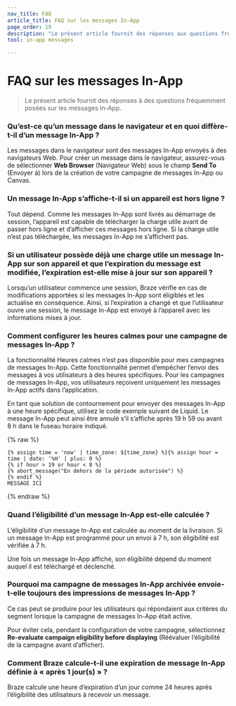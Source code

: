 ```yaml
---
nav_title: FAQ
article_title: FAQ sur les messages In-App
page_order: 19
description: "Le présent article fournit des réponses aux questions fréquemment posées sur les messages In-App."
tool: in-app messages

---
```


# FAQ sur les messages In-App

> Le présent article fournit des réponses à des questions fréquemment posées sur les messages In-App.

### Qu’est-ce qu’un message dans le navigateur et en quoi diffère-t-il d’un message In-App ?
Les messages dans le navigateur sont des messages In-App envoyés à des navigateurs Web. Pour créer un message dans le navigateur, assurez-vous de sélectionner **Web Browser** (Navigateur Web) sous le champ **Send To** (Envoyer à) lors de la création de votre campagne de messages In-App ou Canvas. 

### Un message In-App s’affiche-t-il si un appareil est hors ligne ?

Tout dépend. Comme les messages In-App sont livrés au démarrage de session, l’appareil est capable de télécharger la charge utile avant de passer hors ligne et d’afficher ces messages hors ligne. Si la charge utile n’est pas téléchargée, les messages In-App ne s’affichent pas.

### Si un utilisateur possède déjà une charge utile un message In-App sur son appareil et que l’expiration du message est modifiée, l’expiration est-elle mise à jour sur son appareil ?

Lorsqu’un utilisateur commence une session, Braze vérifie en cas de modifications apportées si les messages In-App sont éligibles et les actualise en conséquence. Ainsi, si l’expiration a changé et que l’utilisateur ouvre une session, le message In-App est envoyé à l’appareil avec les informations mises à jour.

### Comment configurer les heures calmes pour une campagne de messages In-App ?

La fonctionnalité Heures calmes n’est pas disponible pour mes campagnes de messages In-App. Cette fonctionnalité permet d’empêcher l’envoi des messages à vos utilisateurs à des heures spécifiques. Pour les campagnes de messages In-App, vos utilisateurs reçoivent uniquement les messages In-App actifs dans l’application. 

En tant que solution de contournement pour envoyer des messages In-App à une heure spécifique, utilisez le code exemple suivant de Liquid. Le message In-App peut ainsi être annulé s’il s’affiche après 19 h 59 ou avant 8 h dans le fuseau horaire indiqué.

{% raw %}
```liquid
{% assign time = 'now' | time_zone: ${time_zone} %}{% assign hour = time | date: '%H' | plus: 0 %}
{% if hour > 19 or hour < 8 %}
{% abort_message("En dehors de la période autorisée") %}
{% endif %}
MESSAGE ICI
```
{% endraw %}

### Quand l’éligibilité d’un message In-App est-elle calculée ?

L’éligibilité d’un message In-App est calculée au moment de la livraison. Si un message In-App est programmé pour un envoi à 7 h, son éligibilité est vérifiée à 7 h.

Une fois un message In-App affiché, son éligibilité dépend du moment auquel il est téléchargé et déclenché.

### Pourquoi ma campagne de messages In-App archivée envoie-t-elle toujours des impressions de messages In-App ?

Ce cas peut se produire pour les utilisateurs qui répondaient aux critères du segment lorsque la campagne de messages In-App était active.

Pour éviter cela, pendant la configuration de votre campagne, sélectionnez **Re-evaluate campaign eligibility before displaying** (Réévaluer l’éligibilité de la campagne avant d’afficher). 

### Comment Braze calcule-t-il une expiration de message In-App définie à « après 1 jour(s) » ?

Braze calcule une heure d’expiration d’un jour comme 24 heures après l’éligibilité des utilisateurs à recevoir un message.